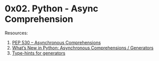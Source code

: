 # 0x02. Python - Async Comprehension

Resources:
 1. [PEP 530 – Asynchronous Comprehensions](https://peps.python.org/pep-0530/)
 2. [What’s New in Python: Asynchronous Comprehensions / Generators](https://www.blog.pythonlibrary.org/2017/02/14/whats-new-in-python-asynchronous-comprehensions-generators/)
 3. [Type-hints for generators](https://stackoverflow.com/questions/42531143/how-to-type-hint-a-generator-in-python-3)